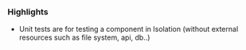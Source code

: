 ### Highlights
* Unit tests are for testing a component in Isolation (without external resources such as file system, api, db..)
